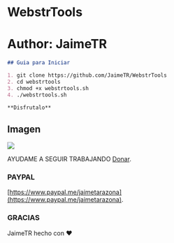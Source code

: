 # WebstrTools
# Author: JaimeTR


```markdown
## Guia para Iniciar 

1. git clone https://github.com/JaimeTR/WebstrTools
2. cd webstrtools
3. chmod +x webstrtools.sh
4. ./webstrtools.sh 

**Disfrutalo** 

```

## Imagen
<img src="https://i.ibb.co/6XHHvTf/WEBSTRTOOLS.png"/>

AYUDAME A SEGUIR TRABAJANDO [Donar](https://www.paypal.me/jaimetarazona).

### PAYPAL

[https://www.paypal.me/jaimetarazona](https://www.paypal.me/jaimetarazona). 


### GRACIAS

JaimeTR hecho con ❤️
